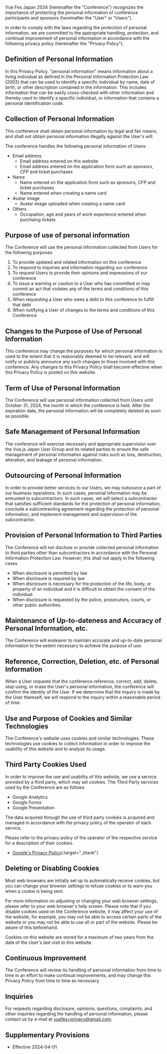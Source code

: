 Vue Fes Japan 2024 (hereinafter the "Conference") recognizes the importance of protecting the personal information of conference participants and sponsors (hereinafter the "User" or "Users").

In order to comply with the laws regarding the protection of personal information, we are committed to the appropriate handling, protection, and continual improvement of personal information in accordance with the following privacy policy (hereinafter the "Privacy Policy").

## Definition of Personal Information

In this Privacy Policy, "personal information" means information about a living individual as defined in the Personal Information Protection Law (2003) that can be used to identify a specific individual by name, date of birth, or other description contained in the information. This includes information that can be easily cross-checked with other information and thereby used to identify a specific individual, or information that contains a personal identification code.

## Collection of Personal Information

This conference shall obtain personal information by legal and fair means, and shall not obtain personal information illegally against the User's will.

The conference handles the following personal information of Users:

- Email address
  - Email address entered on this website
  - Email address entered on the application form such as sponsors, CFP and ticket purchases
- Name
  - Name entered on the application form such as sponsors, CFP and ticket purchases
  - Name entered when creating a name card
- Avatar image
  - Avatar image uploaded when creating a name card
- Others
  - Occupation, age and years of work experience entered when purchaing tickets

## Purpose of use of personal information

The Conference will use the personal information collected from Users for the following purposes

1. To provide updated and related information on this conference
2. To respond to inquiries and information regarding our conference
3. To request Users to provide their opinions and impressions of our conference
4. To issue a warning or caution to a User who has committed or may commit an act that violates any of the terms and conditions of this conference
5. When requesting a User who owes a debt to this conference to fulfill that debt
6. When notifying a User of changes to the terms and conditions of this Conference

## Changes to the Purpose of Use of Personal Information

This conference may change the purposes for which personal information is used to the extent that it is reasonably deemed to be relevant, and will notify or publicly announce any such changes to those involved with this conference. Any changes to this Privacy Policy shall become effective when this Privacy Policy is posted on this website.

## Term of Use of Personal Information

The Conference will use personal information collected from Users until October 31, 2024, the month in which the conference is held. After the expiration date, the personal information will be completely deleted as soon as possible.

## Safe Management of Personal Information

The conference will exercise necessary and appropriate supervision over the Vue.js Japan User Group and its related parties to ensure the safe management of personal information against risks such as loss, destruction, alteration, and leakage of personal information.

## Outsourcing of Personal Information

In order to provide better services to our Users, we may outsource a part of our business operations. In such cases, personal information may be entrusted to subcontractors. In such cases, we will select a subcontractor that satisfies sufficient standards for the protection of personal information, conclude a subcontracting agreement regarding the protection of personal information, and implement management and supervision of the subcontractor.

## Provision of Personal Information to Third Parties

The Conference will not disclose or provide collected personal information to third parties other than subcontractors in accordance with the Personal Information Protection Law. However, this shall not apply in the following cases

- When disclosure is permitted by law
- When disclosure is required by law
- When disclosure is necessary for the protection of the life, body, or property of an individual and it is difficult to obtain the consent of the individual.
- When disclosure is requested by the police, prosecutors, courts, or other public authorities.

## Maintenance of Up-to-dateness and Accuracy of Personal Information, etc.

The Conference will endeavor to maintain accurate and up-to-date personal information to the extent necessary to achieve the purpose of use.

## Reference, Correction, Deletion, etc. of Personal Information

When a User requests that the conference reference, correct, add, delete, stop using, or erase the User's personal information, the conference will confirm the identity of the User. If we determine that the inquiry is made by the User themself, we will respond to the inquiry within a reasonable period of time.

## Use and Purpose of Cookies and Similar Technologies

The Conference's website uses cookies and similar technologies. These technologies use cookies to collect information in order to improve the usability of this website and to analyze its usage.

## Third Party Cookies Used

In order to improve the use and usability of this website, we use a service provided by a third party, which may set cookies. The Third Party services used by the Conference are as follows

- Google Analytics
- Google Forms
- Google Presentation

The data acquired through the use of third party cookies is acquired and managed in accordance with the privacy policy of the operator of each service.

Please refer to the privacy policy of the operator of the respective service for a description of their cookies.

- [Google's Privacy Policy](https://policies.google.com/privacy){:target="\_blank"}

## Deleting or Disabling Cookies

Most web browsers are initially set up to automatically receive cookies, but you can change your browser settings to refuse cookies or to warn you when a cookie is being sent.

For more information on adjusting or changing your web browser settings, please refer to your web browser's help screen. Please note that if you disable cookies used on the Conference website, it may affect your use of the website, for example, you may not be able to access certain parts of the website or you may not be able to use all or part of the website. Please be aware of this beforehand.

Cookies on this website are stored for a maximum of two years from the date of the User's last visit to this website.

## Continuous Improvement

The Conference will review its handling of personal information from time to time in an effort to make continual improvements, and may change this Privacy Policy from time to time as necessary.

## Inquiries

For requests regarding disclosure, opinions, questions, complaints, and other inquiries regarding the handling of personal information, please contact us by e-mail at vuefes+privacy@gmail.com.

## Supplementary Provisions

- Effective 2024-04-01
